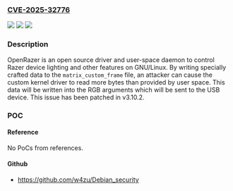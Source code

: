 ### [CVE-2025-32776](https://cve.mitre.org/cgi-bin/cvename.cgi?name=CVE-2025-32776)
![](https://img.shields.io/static/v1?label=Product&message=openrazer&color=blue)
![](https://img.shields.io/static/v1?label=Version&message=%3D%20%3C%203.10.2%20&color=brighgreen)
![](https://img.shields.io/static/v1?label=Vulnerability&message=CWE-125%3A%20Out-of-bounds%20Read&color=brighgreen)

### Description

OpenRazer is an open source driver and user-space daemon to control Razer device lighting and other features on GNU/Linux. By writing specially crafted data to the `matrix_custom_frame` file, an attacker can cause the custom kernel driver to read more bytes than provided by user space. This data will be written into the RGB arguments which will be sent to the USB device. This issue has been patched in v3.10.2.

### POC

#### Reference
No PoCs from references.

#### Github
- https://github.com/w4zu/Debian_security

